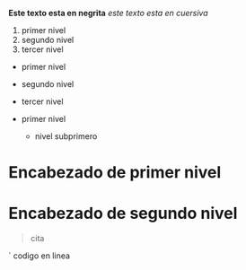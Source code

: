 
**Este texto esta en negrita**
*este texto esta en cuersiva*

1. primer nivel
2. segundo nivel
3. tercer nivel

* primer nivel
* segundo nivel
* tercer nivel

* primer nivel
  * nivel subprimero

# Encabezado de primer nivel
# Encabezado de segundo nivel

> cita

` codigo en linea 
